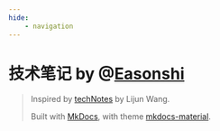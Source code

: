 ```yaml
---
hide:
    - navigation
---
```


# 技术笔记 by @[Easonshi](https://github.com/Lightblues)

> Inspired by [techNotes](https://github.com/szcf-weiya/techNotes/) by Lijun Wang.
> 
> Built with [MkDocs](https://www.mkdocs.org/), with theme [mkdocs-material](https://github.com/squidfunk/mkdocs-material). 
